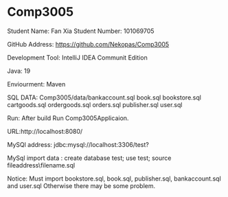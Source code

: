 # Comp3005
Student Name: Fan Xia
Student Number: 101069705

GitHub Address:  https://github.com/Nekopas/Comp3005

Development Tool: IntelliJ IDEA Communit Edition

Java: 19

Enviourment: Maven

SQL DATA: Comp3005/data/bankaccount.sql
                        book.sql
                        bookstore.sql
                        cartgoods.sql
                        ordergoods.sql
                        orders.sql
                        publisher.sql
                        user.sql


Run: After build Run Comp3005Applicaion.

URL:http://localhost:8080/

MySQl address: jdbc:mysql://localhost:3306/test?

MySql import data : create database test;   use test;   source fileaddress\filename.sql

Notice: Must import bookstore.sql, book.sql, publisher.sql, bankaccount.sql and user.sql    Otherwise there may be some problem.